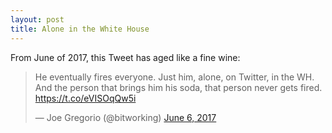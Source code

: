 ```yaml
---
layout: post
title: Alone in the White House
---
```


From June of 2017, this Tweet has aged like a fine wine:

<blockquote class="twitter-tweet" data-lang="en"><p lang="en" dir="ltr">He eventually fires everyone. Just him, alone, on Twitter, in the WH. And the person that brings him his soda, that person never gets fired. <a href="https://t.co/eVISOqQw5i">https://t.co/eVISOqQw5i</a></p>&mdash; Joe Gregorio (@bitworking) <a href="https://twitter.com/bitworking/status/871912124595007490?ref_src=twsrc%5Etfw">June 6, 2017</a></blockquote>
<script async src="https://platform.twitter.com/widgets.js" charset="utf-8"></script>

<a href="https://brid.gy/publish/twitter"></a>
